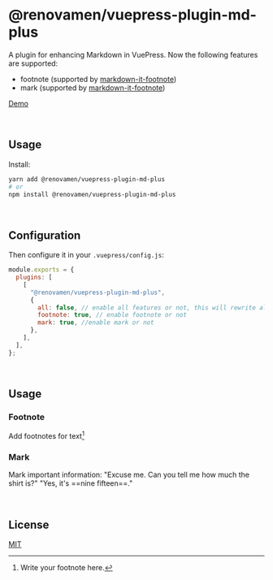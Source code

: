 # @renovamen/vuepress-plugin-md-plus

A plugin for enhancing Markdown in VuePress. Now the following features are supported:

- footnote (supported by [markdown-it-footnote](https://github.com/markdown-it/markdown-it-footnote))
- mark (supported by [markdown-it-footnote](https://github.com/markdown-it/markdown-it-mark))

[Demo](https://vuepress-theme-gungnir.vercel.app/zh/docs/plugins/md-plus.html)

&nbsp;

## Usage

Install:

```bash
yarn add @renovamen/vuepress-plugin-md-plus
# or
npm install @renovamen/vuepress-plugin-md-plus
```

&nbsp;

## Configuration

Then configure it in your `.vuepress/config.js`:

```js
module.exports = {
  plugins: [
    [
      "@renovamen/vuepress-plugin-md-plus",
      {
        all: false, // enable all features or not, this will rewrite all the following options
        footnote: true, // enable footnote or not
        mark: true, //enable mark or not
      },
    ],
  ],
};
```

&nbsp;

## Usage

### Footnote

Add footnotes for text[^1]

[^1]: Write your footnote here.

### Mark

Mark important information: "Excuse me. Can you tell me how much the shirt is?" "Yes, it's ==nine fifteen==."

&nbsp;

## License

[MIT](LICENSE)
